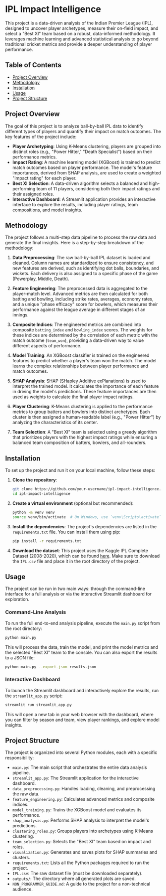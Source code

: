 # IPL Impact Intelligence

This project is a data-driven analysis of the Indian Premier League (IPL), designed to uncover player archetypes, measure their on-field impact, and select a "Best XI" team based on a robust, data-informed methodology. It leverages machine learning and advanced statistical analysis to go beyond traditional cricket metrics and provide a deeper understanding of player performance.

## Table of Contents
- [Project Overview](#project-overview)
- [Methodology](#methodology)
- [Installation](#installation)
- [Usage](#usage)
- [Project Structure](#project-structure)

## Project Overview

The goal of this project is to analyze ball-by-ball IPL data to identify different types of players and quantify their impact on match outcomes. The key features of the project include:

- **Player Archetyping**: Using K-Means clustering, players are grouped into distinct roles (e.g., "Power Hitter," "Death Specialist") based on their performance metrics.
- **Impact Rating**: A machine learning model (XGBoost) is trained to predict match outcomes based on player performance. The model's feature importances, derived from SHAP analysis, are used to create a weighted "impact rating" for each player.
- **Best XI Selection**: A data-driven algorithm selects a balanced and high-performing team of 11 players, considering both their impact ratings and their assigned roles.
- **Interactive Dashboard**: A Streamlit application provides an interactive interface to explore the results, including player ratings, team compositions, and model insights.

## Methodology

The project follows a multi-step data pipeline to process the raw data and generate the final insights. Here is a step-by-step breakdown of the methodology:

1.  **Data Preprocessing**: The raw ball-by-ball IPL dataset is loaded and cleaned. Column names are standardized to ensure consistency, and new features are derived, such as identifying dot balls, boundaries, and wickets. Each delivery is also assigned to a specific phase of the game (Powerplay, Middle, Death).

2.  **Feature Engineering**: The preprocessed data is aggregated to the player-match level. Advanced metrics are then calculated for both batting and bowling, including strike rates, averages, economy rates, and a unique "phase efficacy" score for bowlers, which measures their performance against the league average in different stages of an innings.

3.  **Composite Indices**: The engineered metrics are combined into composite `batting_index` and `bowling_index` scores. The weights for these indices are determined by the correlation of each metric with the match outcome (`team_won`), providing a data-driven way to value different aspects of performance.

4.  **Model Training**: An XGBoost classifier is trained on the engineered features to predict whether a player's team won the match. The model learns the complex relationships between player performance and match outcomes.

5.  **SHAP Analysis**: SHAP (SHapley Additive exPlanations) is used to interpret the trained model. It calculates the importance of each feature in driving the model's predictions. These feature importances are then used as weights to calculate the final player impact ratings.

6.  **Player Clustering**: K-Means clustering is applied to the performance metrics to group batters and bowlers into distinct archetypes. Each cluster is then assigned a human-readable label (e.g., "Power Hitter") by analyzing the characteristics of its center.

7.  **Team Selection**: A "Best XI" team is selected using a greedy algorithm that prioritizes players with the highest impact ratings while ensuring a balanced team composition of batters, bowlers, and all-rounders.

## Installation

To set up the project and run it on your local machine, follow these steps:

1.  **Clone the repository**:
    ```bash
    git clone https://github.com/your-username/ipl-impact-intelligence.git
    cd ipl-impact-intelligence
    ```

2.  **Create a virtual environment** (optional but recommended):
    ```bash
    python -m venv venv
    source venv/bin/activate  # On Windows, use `venv\Scripts\activate`
    ```

3.  **Install the dependencies**:
    The project's dependencies are listed in the `requirements.txt` file. You can install them using pip:
    ```bash
    pip install -r requirements.txt
    ```

4.  **Download the dataset**:
    This project uses the Kaggle IPL Complete Dataset (2008-2020), which can be found [here](https://www.kaggle.com/datasets/patrickb1912/ipl-complete-dataset-20082020). Make sure to download the `IPL.csv` file and place it in the root directory of the project.

## Usage

The project can be run in two main ways: through the command-line interface for a full analysis or via the interactive Streamlit dashboard for exploration.

### Command-Line Analysis

To run the full end-to-end analysis pipeline, execute the `main.py` script from the root directory:
```bash
python main.py
```
This will process the data, train the model, and print the model metrics and the selected "Best XI" team to the console. You can also export the results to a JSON file:
```bash
python main.py --export-json results.json
```

### Interactive Dashboard

To launch the Streamlit dashboard and interactively explore the results, run the `streamlit_app.py` script:
```bash
streamlit run streamlit_app.py
```
This will open a new tab in your web browser with the dashboard, where you can filter by season and team, view player rankings, and explore model insights.

## Project Structure

The project is organized into several Python modules, each with a specific responsibility:

-   `main.py`: The main script that orchestrates the entire data analysis pipeline.
-   `streamlit_app.py`: The Streamlit application for the interactive dashboard.
-   `data_preprocessing.py`: Handles loading, cleaning, and preprocessing the raw data.
-   `feature_engineering.py`: Calculates advanced metrics and composite indices.
-   `model_training.py`: Trains the XGBoost model and evaluates its performance.
-   `shap_analysis.py`: Performs SHAP analysis to interpret the model's predictions.
-   `clustering_roles.py`: Groups players into archetypes using K-Means clustering.
-   `team_selection.py`: Selects the "Best XI" team based on impact and roles.
-   `visualization.py`: Generates and saves plots for SHAP summaries and clusters.
-   `requirements.txt`: Lists all the Python packages required to run the project.
-   `IPL.csv`: The raw dataset file (must be downloaded separately).
-   `outputs/`: The directory where all generated plots are saved.
-   `NON_PROGRAMMER_GUIDE.md`: A guide to the project for a non-technical audience.